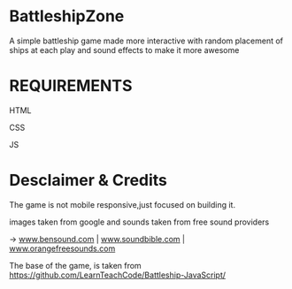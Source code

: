 # BattleshipZone
A simple battleship game made more interactive with random placement of ships at each play and sound effects to make it more awesome

REQUIREMENTS
============
HTML

CSS

JS

Desclaimer & Credits
=====================
The game is not mobile responsive,just focused on building it.

images taken from google and sounds taken from free sound providers 

-> www.bensound.com | www.soundbible.com | www.orangefreesounds.com

The base of the game, is taken from https://github.com/LearnTeachCode/Battleship-JavaScript/
